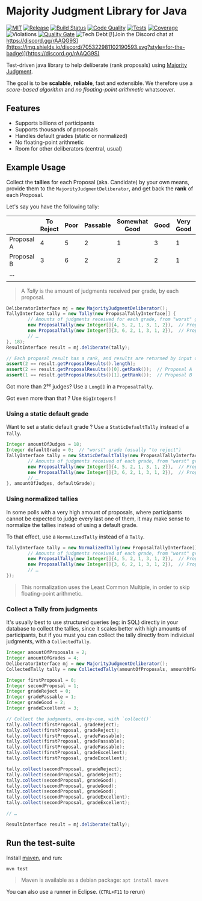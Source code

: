 # Majority Judgment Library for Java

[![MIT](https://img.shields.io/github/license/MieuxVoter/majority-judgment-library-java?style=for-the-badge)](./LICENSE)
[![Release](https://img.shields.io/github/v/release/MieuxVoter/majority-judgment-library-java?sort=semver&style=for-the-badge)](https://github.com/MieuxVoter/majority-judgment-library-java/releases)
[![Build Status](https://img.shields.io/github/actions/workflow/status/MieuxVoter/majority-judgment-library-java/maven.yml?style=for-the-badge)](https://github.com/MieuxVoter/majority-judgment-library-java/actions)
[![Code Quality](https://img.shields.io/codefactor/grade/github/MieuxVoter/majority-judgment-library-java?style=for-the-badge)](https://www.codefactor.io/repository/github/mieuxvoter/majority-judgment-library-java)
[![Tests](https://img.shields.io/sonar/tests/fr.mieuxvoter.mj%3Amajority-judgment?server=https%3A%2F%2Fsonarcloud.io&compact_message&style=for-the-badge)](https://github.com/MieuxVoter/majority-judgment-library-java/tree/master/src/test/java/fr/mieuxvoter/mj)
[![Coverage](https://img.shields.io/sonar/coverage/fr.mieuxvoter.mj%3Amajority-judgment?server=https%3A%2F%2Fsonarcloud.io&style=for-the-badge)](https://sonarcloud.io/dashboard?id=MieuxVoter_majority-judgment-library-java)
![Violations](https://img.shields.io/sonar/violations/fr.mieuxvoter.mj%3Amajority-judgment?server=https%3A%2F%2Fsonarcloud.io&style=for-the-badge)
[![Quality Gate](https://img.shields.io/sonar/quality_gate/fr.mieuxvoter.mj%3Amajority-judgment?server=https%3A%2F%2Fsonarcloud.io&style=for-the-badge)](https://sonarcloud.io/dashboard?id=MieuxVoter_majority-judgment-library-java)
![Tech Debt](https://img.shields.io/sonar/tech_debt/fr.mieuxvoter.mj%3Amajority-judgment?server=https%3A%2F%2Fsonarcloud.io&style=for-the-badge)
[![Join the Discord chat at https://discord.gg/rAAQG9S](https://img.shields.io/discord/705322981102190593.svg?style=for-the-badge)](https://discord.gg/rAAQG9S)

Test-driven java library to help deliberate (rank proposals) using [Majority Judgment](https://mieuxvoter.fr/index.php/decouvrir/?lang=en).

The goal is to be **scalable**, **reliable**, fast and extensible.
We therefore use a _score-based algorithm_ and _no floating-point arithmetic_ whatsoever.


## Features

- Supports billions of participants
- Supports thousands of proposals
- Handles default grades (static or normalized)
- No floating-point arithmetic
- Room for other deliberators (central, usual)


## Example Usage

Collect the **tallies** for each Proposal (aka. Candidate) by your own means,
provide them to the `MajorityJudgmentDeliberator`, and get back the **rank** of each Proposal.

Let's say you have the following tally:

|            | To Reject | Poor | Passable | Somewhat Good | Good | Very Good | Excellent |
|------------|-----------|------|----------|---------------|------|-----------|-----------|
| Proposal A |     4     |   5  |     2    |       1       |   3  |     1     |     2     |
| Proposal B |     3     |   6  |     2    |       2       |   2  |     1     |     2     |
|     …      |           |      |          |               |      |           |           |
|            |           |      |          |               |      |           |           |

> A _Tally_ is the amount of judgments received per grade, by each proposal.

``` java
DeliberatorInterface mj = new MajorityJudgmentDeliberator();
TallyInterface tally = new Tally(new ProposalTallyInterface[] {
        // Amounts of judgments received for each grade, from "worst" grade to "best" grade
        new ProposalTally(new Integer[]{4, 5, 2, 1, 3, 1, 2}),  // Proposal A
        new ProposalTally(new Integer[]{3, 6, 2, 1, 3, 1, 2}),  // Proposal B
        // …
}, 18);
ResultInterface result = mj.deliberate(tally);

// Each proposal result has a rank, and results are returned by input order
assert(2 == result.getProposalResults().length);
assert(2 == result.getProposalResults()[0].getRank());  // Proposal A
assert(1 == result.getProposalResults()[1].getRank());  // Proposal B
```

Got more than 2³² judges?  Use a `Long[]` in a `ProposalTally`.

Got even more than that ?  Use `BigInteger`s !


### Using a static default grade

Want to set a static default grade ?  Use a `StaticDefaultTally` instead of a `Tally`.

```java
Integer amountOfJudges = 18;
Integer defaultGrade = 0;  // "worst" grade (usually "to reject")
TallyInterface tally = new StaticDefaultTally(new ProposalTallyInterface[] {
        // Amounts of judgments received of each grade, from "worst" grade to "best" grade
        new ProposalTally(new Integer[]{4, 5, 2, 1, 3, 1, 2}),  // Proposal A
        new ProposalTally(new Integer[]{3, 6, 2, 1, 3, 1, 2}),  // Proposal B
        // …
}, amountOfJudges, defaultGrade);
```


### Using normalized tallies

In some polls with a very high amount of proposals, where participants cannot be expected to judge every last one of them, it may make sense to normalize the tallies instead of using a default grade.

To that effect, use a `NormalizedTally` instead of a `Tally`.

```java
TallyInterface tally = new NormalizedTally(new ProposalTallyInterface[] {
        // Amounts of judgments received of each grade, from "worst" grade to "best" grade
        new ProposalTally(new Integer[]{4, 5, 2, 1, 3, 1, 2}),  // Proposal A
        new ProposalTally(new Integer[]{3, 6, 2, 1, 3, 1, 2}),  // Proposal B
        // …
});
```

> This normalization uses the Least Common Multiple, in order to skip floating-point arithmetic.


### Collect a Tally from judgments

It's usually best to use structured queries (eg: in SQL) directly in your database to collect the tallies, since it scales better with high amounts of participants, but if you must you can collect the tally directly from individual judgments, with a `CollectedTally`.

```java
Integer amountOfProposals = 2;
Integer amountOfGrades = 4;
DeliberatorInterface mj = new MajorityJudgmentDeliberator();
CollectedTally tally = new CollectedTally(amountOfProposals, amountOfGrades);

Integer firstProposal = 0;
Integer secondProposal = 1;
Integer gradeReject = 0;
Integer gradePassable = 1;
Integer gradeGood = 2;
Integer gradeExcellent = 3;

// Collect the judgments, one-by-one, with `collect()`
tally.collect(firstProposal, gradeReject);
tally.collect(firstProposal, gradeReject);
tally.collect(firstProposal, gradePassable);
tally.collect(firstProposal, gradePassable);
tally.collect(firstProposal, gradePassable);
tally.collect(firstProposal, gradeExcellent);
tally.collect(firstProposal, gradeExcellent);

tally.collect(secondProposal, gradeReject);
tally.collect(secondProposal, gradeReject);
tally.collect(secondProposal, gradeGood);
tally.collect(secondProposal, gradeGood);
tally.collect(secondProposal, gradeGood);
tally.collect(secondProposal, gradeExcellent);
tally.collect(secondProposal, gradeExcellent);

// …

ResultInterface result = mj.deliberate(tally);
```


## Run the test-suite

Install [maven](https://maven.apache.org), and run:

    mvn test

> Maven is available as a debian package: `apt install maven`

You can also use a runner in Eclipse.  (`CTRL+F11` to rerun)

